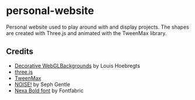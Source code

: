 # personal-website

Personal website used to play around with and display projects. The shapes are created with Three.js and animated with the TweenMax library.

## Credits

- [Decorative WebGLBackgrounds](http://tympanus.net/Development/DecorativeBackgrounds/) by Louis Hoebregts
- [three.js](https://threejs.org/)
- [TweenMax](https://greensock.com/tweenmax)
- [NOISE!](https://github.com/josephg/noisejs) by Seph Gentle
- [Nexa Bold font](https://www.fontspring.com/fonts/fontfabric/nexa/nexa-bold-free) by Fontfabric








